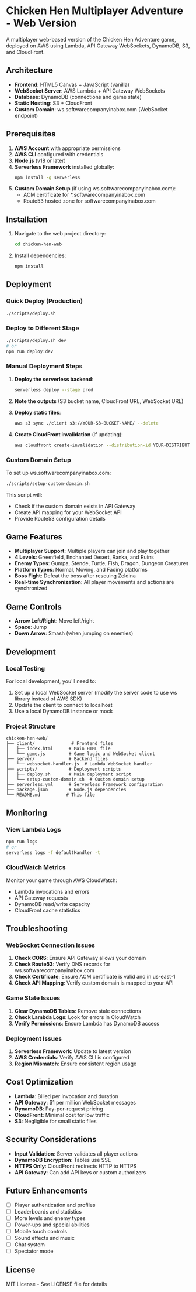 # Chicken Hen Multiplayer Adventure - Web Version

A multiplayer web-based version of the Chicken Hen Adventure game, deployed on AWS using Lambda, API Gateway WebSockets, DynamoDB, S3, and CloudFront.

## Architecture

- **Frontend**: HTML5 Canvas + JavaScript (vanilla)
- **WebSocket Server**: AWS Lambda + API Gateway WebSockets
- **Database**: DynamoDB (connections and game state)
- **Static Hosting**: S3 + CloudFront
- **Custom Domain**: ws.softwarecompanyinabox.com (WebSocket endpoint)

## Prerequisites

1. **AWS Account** with appropriate permissions
2. **AWS CLI** configured with credentials
3. **Node.js** (v18 or later)
4. **Serverless Framework** installed globally:
   ```bash
   npm install -g serverless
   ```
5. **Custom Domain Setup** (if using ws.softwarecompanyinabox.com):
   - ACM certificate for *.softwarecompanyinabox.com
   - Route53 hosted zone for softwarecompanyinabox.com

## Installation

1. Navigate to the web project directory:
   ```bash
   cd chicken-hen-web
   ```

2. Install dependencies:
   ```bash
   npm install
   ```

## Deployment

### Quick Deploy (Production)

```bash
./scripts/deploy.sh
```

### Deploy to Different Stage

```bash
./scripts/deploy.sh dev
# or
npm run deploy:dev
```

### Manual Deployment Steps

1. **Deploy the serverless backend**:
   ```bash
   serverless deploy --stage prod
   ```

2. **Note the outputs** (S3 bucket name, CloudFront URL, WebSocket URL)

3. **Deploy static files**:
   ```bash
   aws s3 sync ./client s3://YOUR-S3-BUCKET-NAME/ --delete
   ```

4. **Create CloudFront invalidation** (if updating):
   ```bash
   aws cloudfront create-invalidation --distribution-id YOUR-DISTRIBUTION-ID --paths '/*'
   ```

### Custom Domain Setup

To set up ws.softwarecompanyinabox.com:

```bash
./scripts/setup-custom-domain.sh
```

This script will:
- Check if the custom domain exists in API Gateway
- Create API mapping for your WebSocket API
- Provide Route53 configuration details

## Game Features

- **Multiplayer Support**: Multiple players can join and play together
- **4 Levels**: Greenfield, Enchanted Desert, Ranka, and Ruins
- **Enemy Types**: Gumpa, Stende, Turtle, Fish, Dragon, Dungeon Creatures
- **Platform Types**: Normal, Moving, and Fading platforms
- **Boss Fight**: Defeat the boss after rescuing Zeldina
- **Real-time Synchronization**: All player movements and actions are synchronized

## Game Controls

- **Arrow Left/Right**: Move left/right
- **Space**: Jump
- **Down Arrow**: Smash (when jumping on enemies)

## Development

### Local Testing

For local development, you'll need to:

1. Set up a local WebSocket server (modify the server code to use ws library instead of AWS SDK)
2. Update the client to connect to localhost
3. Use a local DynamoDB instance or mock

### Project Structure

```
chicken-hen-web/
├── client/              # Frontend files
│   ├── index.html      # Main HTML file
│   └── game.js         # Game logic and WebSocket client
├── server/             # Backend files
│   └── websocket-handler.js  # Lambda WebSocket handler
├── scripts/            # Deployment scripts
│   ├── deploy.sh       # Main deployment script
│   └── setup-custom-domain.sh  # Custom domain setup
├── serverless.yml      # Serverless Framework configuration
├── package.json        # Node.js dependencies
└── README.md          # This file
```

## Monitoring

### View Lambda Logs

```bash
npm run logs
# or
serverless logs -f defaultHandler -t
```

### CloudWatch Metrics

Monitor your game through AWS CloudWatch:
- Lambda invocations and errors
- API Gateway requests
- DynamoDB read/write capacity
- CloudFront cache statistics

## Troubleshooting

### WebSocket Connection Issues

1. **Check CORS**: Ensure API Gateway allows your domain
2. **Check Route53**: Verify DNS records for ws.softwarecompanyinabox.com
3. **Check Certificate**: Ensure ACM certificate is valid and in us-east-1
4. **Check API Mapping**: Verify custom domain is mapped to your API

### Game State Issues

1. **Clear DynamoDB Tables**: Remove stale connections
2. **Check Lambda Logs**: Look for errors in CloudWatch
3. **Verify Permissions**: Ensure Lambda has DynamoDB access

### Deployment Issues

1. **Serverless Framework**: Update to latest version
2. **AWS Credentials**: Verify AWS CLI is configured
3. **Region Mismatch**: Ensure consistent region usage

## Cost Optimization

- **Lambda**: Billed per invocation and duration
- **API Gateway**: $1 per million WebSocket messages
- **DynamoDB**: Pay-per-request pricing
- **CloudFront**: Minimal cost for low traffic
- **S3**: Negligible for small static files

## Security Considerations

- **Input Validation**: Server validates all player actions
- **DynamoDB Encryption**: Tables use SSE
- **HTTPS Only**: CloudFront redirects HTTP to HTTPS
- **API Gateway**: Can add API keys or custom authorizers

## Future Enhancements

- [ ] Player authentication and profiles
- [ ] Leaderboards and statistics
- [ ] More levels and enemy types
- [ ] Power-ups and special abilities
- [ ] Mobile touch controls
- [ ] Sound effects and music
- [ ] Chat system
- [ ] Spectator mode

## License

MIT License - See LICENSE file for details